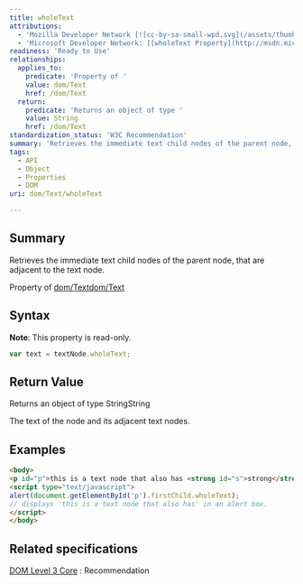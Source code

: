 ```yaml
---
title: wholeText
attributions:
  - 'Mozilla Developer Network [![cc-by-sa-small-wpd.svg](/assets/thumb/8/8c/cc-by-sa-small-wpd.svg/120px-cc-by-sa-small-wpd.svg.png)](http://creativecommons.org/licenses/by-sa/3.0/us/): [[Text.wholeText](https://developer.mozilla.org/en-US/docs/Web/API/Text.wholeText) Article]'
  - 'Microsoft Developer Network: [[wholeText Property](http://msdn.microsoft.com/en-us/library/ie/ff974769(v=vs.85).aspx) Article]'
readiness: 'Ready to Use'
relationships:
  applies_to:
    predicate: 'Property of '
    value: dom/Text
    href: /dom/Text
  return:
    predicate: 'Returns an object of type '
    value: String
    href: /dom/Text
standardization_status: 'W3C Recommendation'
summary: 'Retrieves the immediate text child nodes of the parent node, that are adjacent to the text node.'
tags:
  - API
  - Object
  - Properties
  - DOM
uri: dom/Text/wholeText

---
```

## Summary

Retrieves the immediate text child nodes of the parent node, that are adjacent to the text node.

Property of [dom/Text](/dom/Text)[dom/Text](/dom/Text)

## Syntax

**Note**: This property is read-only.

``` js
var text = textNode.wholeText;
```

## Return Value

Returns an object of type StringString

The text of the node and its adjacent text nodes.

## Examples

``` html
<body>
<p id="p">this is a text node that also has <strong id="s">strong</strong> elements.</p>
<script type="text/javascript">
alert(document.getElementById('p').firstChild.wholeText);
// displays 'this is a text node that also has' in an alert box.
</script>
</body>
```

## Related specifications

[DOM Level 3 Core](http://www.w3.org/TR/DOM-Level-3-Core/)
:   Recommendation
